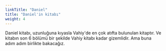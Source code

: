 ```yaml
---
linkTitle: "Daniel"
title: "Daniel'in kitabı"
weight: 4
---
```


Daniel kitabı, uzunluğuna kıyasla Vahiy'de en çok atıfta bulunulan kitaptır. Ve kitabın son 6 bölümü bir şekilde Vahiy kitabı kadar gizemlidir.
Ama buna adım adım birlikte bakacağız.